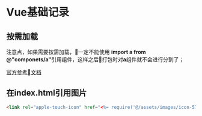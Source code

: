 # Vue基础记录

## 按需加载
注意点，如果需要按需加载，一定不能使用 <b>import a from @"componets/a"</b>引用组件，这样之后打包时对<b>a</b>组件就不会进行分割了；

[官方参考文档](https://router.vuejs.org/zh/guide/advanced/lazy-loading.html)

## 在index.html引用图片
``` html
<link rel="apple-touch-icon" href="<%= require('@/assets/images/icon-57.png') %>" />
```